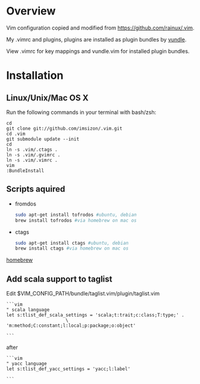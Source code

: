 Overview
========
Vim configuration copied and modified from https://github.com/rainux/.vim.

My .vimrc and plugins, plugins are installed as plugin bundles by [vundle](http://github.com/gmarik/vundle).

View .vimrc for key mappings and vundle.vim for installed plugin bundles.

Installation
============

Linux/Unix/Mac OS X
--------------------

Run the following commands in your terminal with bash/zsh:

    cd
    git clone git://github.com/imsizon/.vim.git
    cd .vim
    git submodule update --init
    cd
    ln -s .vim/.ctags .
    ln -s .vim/.gvimrc .
    ln -s .vim/.vimrc .
    vim
    :BundleInstall

Scripts aquired
---------------

* fromdos
 
    ```bash
    sudo apt-get install tofrodos #ubuntu, debian
    brew install tofrodos #via homebrew on mac os
    ```

* ctags

    ```bash
    sudo apt-get install ctags #ubuntu, debian
    brew install ctags #via homebrew on mac os
    ```

[homebrew](http://mxcl.github.com/homebrew/)


Add scala support to taglist
----------------------------

Edit $VIM_CONFIG_PATH/bundle/taglist.vim/plugin/taglist.vim

    ```vim
    " scala language
    let s:tlist_def_scala_settings = 'scala;t:trait;c:class;T:type;' .
                          \ 'm:method;C:constant;l:local;p:package;o:object'

    ```

after

    ```vim
    " yacc language
    let s:tlist_def_yacc_settings = 'yacc;l:label'

    ```
